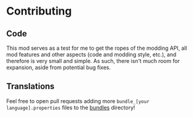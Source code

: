 # Contributing

## Code

This mod serves as a test for me to get the ropes of the modding API, all mod features and other aspects (code and modding style, etc.), and therefore is very small and simple. As such, there isn't much room for expansion, aside from potential bug fixes.

## Translations

Feel free to open pull requests adding more `bundle_[your language].properties` files to the [bundles](bundles/) directory!
